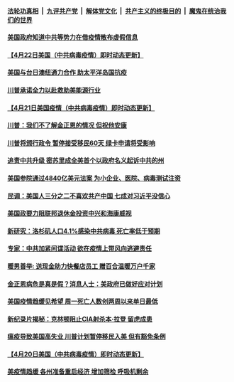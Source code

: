 

####  [法轮功真相](../../../../basic/blob/master/README.md?t=04230031) &nbsp;|&nbsp; [九评共产党](../../../../9ping.md/blob/master/README.md?t=04230031) &nbsp;|&nbsp; [解体党文化](../../../../jtdwh.md/blob/master/README.md?t=04230031)  &nbsp;|&nbsp; [共产主义的终极目的](../../../../gczydzjmd.md/blob/master/README.md?t=04230031) &nbsp;|&nbsp; [魔鬼在统治我们的世界](../../../../mgztzwmdsj.md/blob/master/README.md?t=04230031) 

#### [美国政府知道中共等势力在借疫情散布虚假信息](../pages/soh6/369931.md?t=04230031) 
#### [【4月22日美国（中共病毒疫情）即时动态更新】](../pages/soh6/370027.md?t=04230031) 
#### [美国与台日澳纽通力合作 助太平洋岛国抗疫](../pages/soh6/369862.md?t=04230031) 
#### [川普承诺全力以赴救助美能源行业](../pages/soh6/369883.md?t=04230031) 
#### [【4月21日美国疫情（中共病毒疫情）即时动态更新】](../pages/soh6/369667.md?t=04230031) 
#### [川普：我们不了解金正恩的情况 但祝他安康](../pages/soh6/369847.md?t=04230031) 
#### [川普将颁行政令 暂停接受移民60天 绿卡申请将受影响](../pages/soh6/369832.md?t=04230031) 
#### [追责中共升级 密苏里成全美首个以政府名义起诉中共的州](../pages/soh6/369829.md?t=04230031) 
#### [美国参院通过4840亿美元法案 为小企业、医院、病毒测试注资](../pages/soh6/369826.md?t=04230031) 
#### [民调：美国人三分之二不喜欢共产中国 七成对习近平没信心](../pages/soh6/369763.md?t=04230031) 
#### [美国政要力阻联邦退休金投资中兴和海康威视](../pages/soh6/369748.md?t=04230031) 
#### [新研究：洛杉矶人口4.1%感染中共病毒 死亡率低于预期](../pages/soh6/369724.md?t=04230031) 
#### [专家：中共加紧间谍活动 欲在疫情上带风向逃避责任 ](../pages/soh6/369778.md?t=04230031) 
#### [暖男善举: 送现金助力快餐店员工  赠百合温暖万户千家 ](../pages/soh6/369742.md?t=04230031) 
#### [金正恩病危是真是假？消息人士：美政府已做好应对计划](../pages/soh6/369712.md?t=04230031) 
#### [美国疫情趋缓见希望 周一死亡人数创两周以来单日最低](../pages/soh6/369697.md?t=04230031) 
#### [新纪录片揭秘：克林顿阻止CIA射杀本·拉登 留虎成患](../pages/soh6/369685.md?t=04230031) 
#### [瘟疫导致美国高失业 川普计划暂停移民入美 但有豁免条例](../pages/soh6/369580.md?t=04230031) 
#### [【4月20日美国（中共病毒疫情）即时动态更新】](../pages/soh6/369226.md?t=04230031) 
#### [美疫情趋缓 各州准备重启经济 增加筛检 呼吸机剩余](../pages/soh6/369481.md?t=04230031) 
